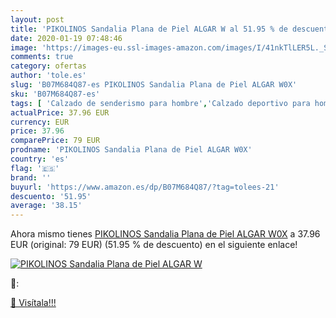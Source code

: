 ```yaml
---
layout: post
title: 'PIKOLINOS Sandalia Plana de Piel ALGAR W al 51.95 % de descuento'
date: 2020-01-19 07:48:46
image: 'https://images-eu.ssl-images-amazon.com/images/I/41nkTlLER5L._SL400_.jpg'
comments: true
category: ofertas
author: 'tole.es'
slug: 'B07M684Q87-es PIKOLINOS Sandalia Plana de Piel ALGAR W0X'
sku: 'B07M684Q87-es'
tags: [ 'Calzado de senderismo para hombre','Calzado deportivo para hombre','Chanclas y sandalias de piscina para hombre','Zapatillas de senderismo para hombre','Zapatillas y calzado deportivo para hombre','Zapatos','Zapatos para hombre','Zapatos y complementos','sandalia', ]
actualPrice: 37.96 EUR
currency: EUR
price: 37.96
comparePrice: 79 EUR
prodname: 'PIKOLINOS Sandalia Plana de Piel ALGAR W0X'
country: 'es'
flag: '🇪🇸'
brand: ''
buyurl: 'https://www.amazon.es/dp/B07M684Q87/?tag=tolees-21'
descuento: '51.95'
average: '38.15'
---
```


Ahora mismo tienes [PIKOLINOS Sandalia Plana de Piel ALGAR W0X](https://www.amazon.es/dp/B07M684Q87/?tag=tolees-21) a 37.96 EUR (original: 79 EUR) (51.95 %  de descuento) en el siguiente enlace!

[![PIKOLINOS Sandalia Plana de Piel ALGAR W](https://images-eu.ssl-images-amazon.com/images/I/41nkTlLER5L._SL400_.jpg)](https://www.amazon.es/dp/B07M684Q87/?tag=tolees-21)

🔎:


[🛒 Visítala!!!](https://www.amazon.es/dp/B07M684Q87/?tag=tolees-21)
